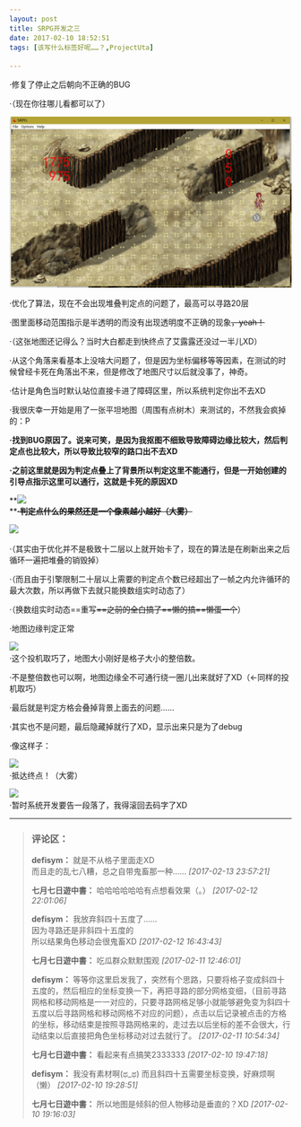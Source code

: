 ```yaml
---
layout: post
title: SRPG开发之三
date: 2017-02-10 18:52:51
tags: [该写什么标签好呢……？,ProjectUta]

---
```

·修复了停止之后朝向不正确的BUG

·（现在你往哪儿看都可以了）

![图片](images/_Lofter/emhSNkVpRmJBei9NUXVEWFZhZVZCMXdNbTY2bnBNM3FtZXlCL1N5V0pGK091S0Z3UlExd2RRPT0.png?=imageView&thumbnail=500x0&quality=96&stripmeta=0&type=jpg%7Cwatermark&type=2)  

·优化了算法，现在不会出现堆叠判定点的问题了，最高可以寻路20层

·图里面移动范围指示是半透明的而没有出现透明度不正确的现象<span style="text-decoration:line-through;">，yeah！</span>

·（这张地图还记得么？当时大白都走到快终点了艾露露还没过一半儿XD）

·从这个角落来看基本上没啥大问题了，但是因为坐标偏移等等因素，在测试的时候曾经卡死在角落出不来，但是修改了地图尺寸以后就没事了，神奇。

·估计是角色当时默认站位直接卡进了障碍区里，所以系统判定你出不去XD

·我很庆幸一开始是用了一张平坦地图（周围有点树木）来测试的，不然我会疯掉的：P

**·找到BUG原因了。说来可笑，是因为我抠图不细致导致障碍边缘比较大，然后判定点也比较大，所以导致比较窄的路口出不去XD**

**·之前这里就是因为判定点叠上了背景所以判定这里不能通行，但是一开始创建的引导点指示这里可以通行，这就是卡死的原因XD**

**![](http://imglf1.nosdn.127.net/img/emhSNkVpRmJBei9NUXVEWFZhZVZCMndOT3Z6VnV2czBLTkhpSlp2N1JhODF0U0x4SmUvN3B3PT0.jpg?=imageView&thumbnail=500x0&quality=96&stripmeta=0&type=jpg%7Cwatermark&type=2)  
****<span style="text-decoration:line-through;">·判定点什么的果然还是一个像素越小越好（大雾）</span>**

![](http://imglf2.nosdn.127.net/img/emhSNkVpRmJBei9NUXVEWFZhZVZCM0FPd2FxMWNCeEt0QzI2U3FRb0NZNTJ4d1BHWnZBaHJ3PT0.png?=imageView&thumbnail=500x0&quality=96&stripmeta=0&type=jpg%7Cwatermark&type=2)  

·（其实由于优化并不是极致十二层以上就开始卡了，现在的算法是在刷新出来之后循环一遍把堆叠的销毁掉）

·（而且由于引擎限制二十层以上需要的判定点个数已经超出了一帧之内允许循环的最大次数，所以再做下去就只能换数组实时动态了）

·（换数组实时动态==重写<span style="text-decoration:line-through;">==之前的全白搞了==懒的搞==懒蛋一个</span>）

·地图边缘判定正常

![](http://imglf0.nosdn.127.net/img/emhSNkVpRmJBei9NUXVEWFZhZVZCd3o5M09RUko4TVB2WjU2cFJyYkJ0Zlg1ZGdQTS9xWVNnPT0.png?=imageView&thumbnail=500x0&quality=96&stripmeta=0&type=jpg%7Cwatermark&type=2)  
·这个投机取巧了，地图大小刚好是格子大小的整倍数。

·不是整倍数也可以啊，地图边缘全不可通行绕一圈儿出来就好了XD（←同样的投机取巧）

·最后就是判定方格会叠掉背景上面去的问题……

·其实也不是问题，最后隐藏掉就行了XD，显示出来只是为了debug

·像这样子：

![](http://imglf2.nosdn.127.net/img/emhSNkVpRmJBei9NUXVEWFZhZVZCMWsxaDkvWGFQSmo3d1p6blpkMW95UnJidnY1Y2Z2akNRPT0.png?=imageView&thumbnail=500x0&quality=96&stripmeta=0&type=jpg%7Cwatermark&type=2)  
·抵达终点！（大雾）

![](http://imglf1.nosdn.127.net/img/emhSNkVpRmJBei9NUXVEWFZhZVZCOWpkbzhCajVHLzU2c3hYdFBuSHoydWtmMWw0WHU5L2J3PT0.png?=imageView&thumbnail=500x0&quality=96&stripmeta=0&type=jpg%7Cwatermark&type=2)  
·暂时系统开发要告一段落了，我得滚回去码字了XD

---
> ### 评论区：
>**defisym：** 就是不从格子里面走XD
<br />而且走的乱七八糟，总之自带鬼畜那一种……  *[2017-02-13 23:57:21]*
>
>**七月七日遊中書：** 哈哈哈哈哈哈有点想看效果（。）  *[2017-02-12 22:01:06]*
>
>**defisym：** 我放弃斜四十五度了……
<br />因为寻路还是非斜四十五度的
<br />所以结果角色移动会很鬼畜XD  *[2017-02-12 16:43:43]*
>
>**七月七日遊中書：** 吃瓜群众默默围观  *[2017-02-11 12:46:01]*
>
>**defisym：** 等等你这里启发我了，突然有个思路，只要将格子变成斜四十五度的，然后相应的坐标变换一下，再把寻路的部分网格变细，（目前寻路网格和移动网格是一一对应的，只要寻路网格足够小就能够避免变为斜四十五度以后寻路网格和移动网格不对应的问题），点击以后记录被点击的方格的坐标，移动结束是按照寻路网格来的，走过去以后坐标的差不会很大，行动结束以后直接把角色坐标移动对过去就行了。  *[2017-02-11 10:54:34]*
>
>**七月七日遊中書：** 看起来有点搞笑2333333  *[2017-02-10 19:47:18]*
>
>**defisym：** 我没有素材啊(ಥ_ಥ) 而且斜四十五需要坐标变换，好麻烦啊（懒）  *[2017-02-10 19:28:51]*
>
>**七月七日遊中書：** 所以地图是倾斜的但人物移动是垂直的？XD  *[2017-02-10 19:16:03]*
>
>